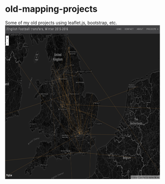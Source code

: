 # old-mapping-projects
Some of my old projects using leaflet.js, bootstrap, etc.<br>
<img src="epl_2016_map.png" width="700" height="500">
